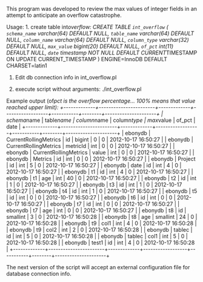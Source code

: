 <p>This program was developed to review the max values of integer fields in an attempt to anticipate an overflow catastrophe.</p>

<p>Usage:
1. create table int<em>overflow:
CREATE TABLE <code>int_overflow</code> (
  <code>schema_name</code> varchar(64) DEFAULT NULL,
  <code>table_name</code> varchar(64) DEFAULT NULL,
  <code>column_name</code> varchar(64) DEFAULT NULL,
  <code>column_type</code> varchar(32) DEFAULT NULL,
  <code>max_value</code> bigint(20) DEFAULT NULL,
  <code>of_pct</code> int(11) DEFAULT NULL,
  <code>date</code> timestamp NOT NULL DEFAULT CURRENT</em>TIMESTAMP ON UPDATE CURRENT_TIMESTAMP
) ENGINE=InnoDB DEFAULT CHARSET=latin1 </p>

<ol>
<li><p>Edit db connection info in int_overflow.pl</p></li>
<li><p>execute script without arguments: ./int_overflow.pl</p></li>
</ol>

<p>Example output (of<em>pct is the overflow percentage... 100% means that value reached upper limit):
+-------------+-----------------------+-------------+------------------+-----------+--------+---------------------+
| schema</em>name | table<em>name            | column</em>name | column<em>type      | max</em>value | of_pct | date                |
+-------------+-----------------------+-------------+------------------+-----------+--------+---------------------+
| ebonydb     | CurrentRollingMetrics | id          | bigint           |         0 |      0 | 2012-10-17 16:50:27 |
| ebonydb     | CurrentRollingMetrics | metricId    | int              |         0 |      0 | 2012-10-17 16:50:27 |
| ebonydb     | CurrentRollingMetrics | value       | int              |         0 |      0 | 2012-10-17 16:50:27 |
| ebonydb     | Metrics               | id          | int              |         0 |      0 | 2012-10-17 16:50:27 |
| ebonydb     | Project               | id          | int              |         5 |      0 | 2012-10-17 16:50:27 |
| ebonydb     | date                  | id          | int              |         4 |      0 | 2012-10-17 16:50:27 |
| ebonydb     | t1                    | id          | int              |         4 |      0 | 2012-10-17 16:50:27 |
| ebonydb     | t1                    | age         | int              |        40 |      0 | 2012-10-17 16:50:27 |
| ebonydb     | t2                    | id          | int              |         1 |      0 | 2012-10-17 16:50:27 |
| ebonydb     | t3                    | id          | int              |         1 |      0 | 2012-10-17 16:50:27 |
| ebonydb     | t4                    | id          | int              |         1 |      0 | 2012-10-17 16:50:27 |
| ebonydb     | t5                    | id          | int              |         0 |      0 | 2012-10-17 16:50:27 |
| ebonydb     | t6                    | id          | int              |         0 |      0 | 2012-10-17 16:50:27 |
| ebonydb     | t7                    | id          | int              |         0 |      0 | 2012-10-17 16:50:27 |
| ebonydb     | t7                    | age         | int              |         0 |      0 | 2012-10-17 16:50:27 |
| ebonydb     | t8                    | id          | smallint         |         3 |      0 | 2012-10-17 16:50:28 |
| ebonydb     | t8                    | age         | smallint         |        24 |      0 | 2012-10-17 16:50:28 |
| ebonydb     | t9                    | col1        | int              |         4 |      0 | 2012-10-17 16:50:28 |
| ebonydb     | t9                    | col2        | int              |         2 |      0 | 2012-10-17 16:50:28 |
| ebonydb     | tablec                | id          | int              |         5 |      0 | 2012-10-17 16:50:28 |
| ebonydb     | tablec                | col1        | int              |         5 |      0 | 2012-10-17 16:50:28 |
| ebonydb     | test1                 | id          | int              |         4 |      0 | 2012-10-17 16:50:28 |
+-------------+-----------------------+-------------+------------------+-----------+--------+---------------------+</p>

<p>The next version of the script will accept an external configuration file for database connection info.</p>

